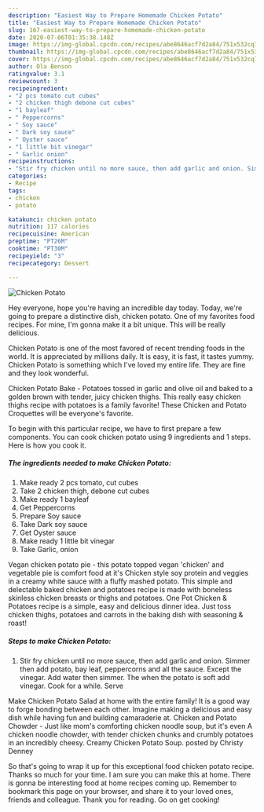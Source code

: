 ```yaml
---
description: "Easiest Way to Prepare Homemade Chicken Potato"
title: "Easiest Way to Prepare Homemade Chicken Potato"
slug: 167-easiest-way-to-prepare-homemade-chicken-potato
date: 2020-07-06T01:35:38.148Z
image: https://img-global.cpcdn.com/recipes/abe8646acf7d2a84/751x532cq70/chicken-potato-recipe-main-photo.jpg
thumbnail: https://img-global.cpcdn.com/recipes/abe8646acf7d2a84/751x532cq70/chicken-potato-recipe-main-photo.jpg
cover: https://img-global.cpcdn.com/recipes/abe8646acf7d2a84/751x532cq70/chicken-potato-recipe-main-photo.jpg
author: Ola Benson
ratingvalue: 3.1
reviewcount: 3
recipeingredient:
- "2 pcs tomato cut cubes"
- "2 chicken thigh debone cut cubes"
- "1 bayleaf"
- " Peppercorns"
- " Soy sauce"
- " Dark soy sauce"
- " Oyster sauce"
- "1 little bit vinegar"
- " Garlic onion"
recipeinstructions:
- "Stir fry chicken until no more sauce, then add garlic and onion. Simmer then add potato, bay leaf, peppercorns and all the sauce. Except the vinegar. Add water then simmer. The when the potato is soft add vinegar. Cook for a while. Serve"
categories:
- Recipe
tags:
- chicken
- potato

katakunci: chicken potato 
nutrition: 117 calories
recipecuisine: American
preptime: "PT26M"
cooktime: "PT30M"
recipeyield: "3"
recipecategory: Dessert

---
```



![Chicken Potato](https://img-global.cpcdn.com/recipes/abe8646acf7d2a84/751x532cq70/chicken-potato-recipe-main-photo.jpg)

Hey everyone, hope you're having an incredible day today. Today, we're going to prepare a distinctive dish, chicken potato. One of my favorites food recipes. For mine, I'm gonna make it a bit unique. This will be really delicious.

Chicken Potato is one of the most favored of recent trending foods in the world. It is appreciated by millions daily. It is easy, it is fast, it tastes yummy. Chicken Potato is something which I've loved my entire life. They are fine and they look wonderful.

Chicken Potato Bake - Potatoes tossed in garlic and olive oil and baked to a golden brown with tender, juicy chicken thighs. This really easy chicken thighs recipe with potatoes is a family favorite! These Chicken and Potato Croquettes will be everyone&#39;s favorite.


To begin with this particular recipe, we have to first prepare a few components. You can cook chicken potato using 9 ingredients and 1 steps. Here is how you cook it.

<!--inarticleads1-->

##### The ingredients needed to make Chicken Potato:

1. Make ready 2 pcs tomato, cut cubes
1. Take 2 chicken thigh, debone cut cubes
1. Make ready 1 bayleaf
1. Get  Peppercorns
1. Prepare  Soy sauce
1. Take  Dark soy sauce
1. Get  Oyster sauce
1. Make ready 1 little bit vinegar
1. Take  Garlic, onion


Vegan chicken potato pie - this potato topped vegan &#39;chicken&#39; and vegetable pie is comfort food at it&#39;s Chicken style soy protein and veggies in a creamy white sauce with a fluffy mashed potato. This simple and delectable baked chicken and potatoes recipe is made with boneless skinless chicken breasts or thighs and potatoes. One Pot Chicken &amp; Potatoes recipe is a simple, easy and delicious dinner idea. Just toss chicken thighs, potatoes and carrots in the baking dish with seasoning &amp; roast! 

<!--inarticleads2-->

##### Steps to make Chicken Potato:

1. Stir fry chicken until no more sauce, then add garlic and onion. Simmer then add potato, bay leaf, peppercorns and all the sauce. Except the vinegar. Add water then simmer. The when the potato is soft add vinegar. Cook for a while. Serve


Make Chicken Potato Salad at home with the entire family! It is a good way to forge bonding between each other. Imagine making a delicious and easy dish while having fun and building camaraderie at. Chicken and Potato Chowder - Just like mom&#39;s comforting chicken noodle soup, but it&#39;s even A chicken noodle chowder, with tender chicken chunks and crumbly potatoes in an incredibly cheesy. Creamy Chicken Potato Soup. posted by Christy Denney 

So that's going to wrap it up for this exceptional food chicken potato recipe. Thanks so much for your time. I am sure you can make this at home. There is gonna be interesting food at home recipes coming up. Remember to bookmark this page on your browser, and share it to your loved ones, friends and colleague. Thank you for reading. Go on get cooking!
